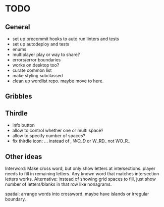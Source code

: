 # TODO

## General

- set up precommit hooks to auto run linters and tests
- set up autodeploy and tests
- enums
- multiplayer play or way to share?
- errors/error boundaries
- works on desktop too?
- curate common list
- make styling subclassed
- clean up wordlist repo. maybe move to here.

## Gribbles

## Thirdle

- info button
- allow to control whether one or multi space?
- allow to specify number of spaces?
- fix thirdle icon: ... instead of _, WO_D_ or W_RD_ not WO_R_

## Other ideas

Interword: Make cross word, but only show letters at intersections. player needs to fill in remaining letters. Any known word that matches intersection letters works. Alternative: instead of showing grid spaces to fill, just show number of letters/blanks in that row like nonagrams.

spatial: arrange words into crossword. maybe have islands or irregular boundary.